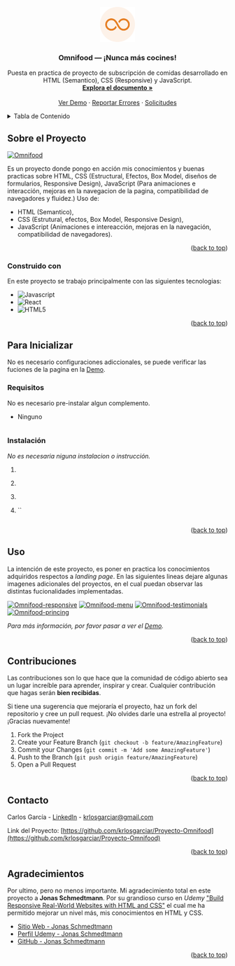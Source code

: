 <div id="top"></div>

<!-- PROJECT SHIELDS -->
<!--
*** I'm using markdown "reference style" links for readability.
*** Reference links are enclosed in brackets [ ] instead of parentheses ( ).
*** See the bottom of this document for the declaration of the reference variables
*** for contributors-url, forks-url, etc. This is an optional, concise syntax you may use.
*** https://www.markdownguide.org/basic-syntax/#reference-style-links
-->
<!-- PROJECT LOGO -->
<br />
<div align="center">
  <a href="https://github.com/krlosgarciar/Proyecto-Omnifood">
    <img src="img/favicon.png" alt="Logo" width="80" height="80">
  </a>

  <h3 align="center">Omnifood &mdash; ¡Nunca más cocines!</h3>

  <p align="center">
    Puesta en practica de proyecto de subscripción de comidas desarrollado en HTML (Semantico), CSS (Responsive) y JavaScript.
    <br />
    <a href="https://github.com/krlosgarciar/Proyecto-Omnifood"><strong>Explora el documento »</strong></a>
    <br />
    <br />
    <a href="https://omnifood21.netlify.app/">Ver Demo</a>
    ·
    <a href="">Reportar Errores</a>
    ·
    <a href="">Solicitudes</a>
  </p>
</div>

<!-- TABLE OF CONTENTS -->
<details>
  <summary>Tabla de Contenido</summary>
  <ol>
    <li>
      <a href="#sobre-el-proyecto">Sobre el Proyecto</a>
      <ul>
        <li><a href="#construido-con">Construido con</a></li>
      </ul>
    </li>
    <li>
      <a href="#para-inicializar">Para Inicializar</a>
      <ul>
        <li><a href="#requisitos">Requisitos</a></li>
        <li><a href="#instalación">Instalación</a></li>
      </ul>
    </li>
    <li><a href="#usage">Uso</a></li>
    <li><a href="#contribuciones">Contribuciones</a></li>
    <li><a href="#contacto">Contacto</a></li>
    <li><a href="#agradecimientos">Agradecimientos</a></li>
  </ol>
</details>

<!-- ABOUT THE PROJECT -->

## Sobre el Proyecto

[![Omnifood][product-screenshot]](https://omnifood21.netlify.app/)

Es un proyecto donde pongo en acción mis conocimientos y buenas practicas sobre HTML, CSS (Estructural, Efectos, Box Model, diseños de formularios, Responsive Design), JavaScript (Para animaciones e interacción, mejoras en la navegacion de la pagina, compatibilidad de navegadores y fluidez.)
Uso de:

- HTML (Semantico),
- CSS (Estrutural, efectos, Box Model, Responsive Design),
- JavaScript (Animaciones e intereacción, mejoras en la navegación, compatibilidad de navegadores).

<p align="right">(<a href="#top">back to top</a>)</p>

### Construido con

En este proyecto se trabajo principalmente con las siguientes tecnologias:

- ![Javascript][javascript]
- ![React][css3]
- ![HTML5][html5]

<p align="right">(<a href="#top">back to top</a>)</p>

<!-- GETTING STARTED -->

## Para Inicializar

No es necesario configuraciones adiccionales, se puede verificar las fuciones de la pagina en la [Demo](https://omnifood21.netlify.app/).

### Requisitos

No es necesario pre-instalar algun complemento.

- Ninguno

  ```sh

  ```

### Instalación

_No es necesaria niguna instalacion o instrucción._

1.
2. ```sh

   ```

3. ```sh

   ```

4. ``

```js

```

<p align="right">(<a href="#top">back to top</a>)</p>

<!-- USAGE EXAMPLES -->

## Uso

La intención de este proyecto, es poner en practica los conocimientos adquiridos respectos a _landing page_. En las siguientes lineas dejare algunas imagenes adicionales del proyectos, en el cual puedan observar las distintas fucionalidades implementadas.

[![Omnifood-responsive][product-ss2]](https://omnifood21.netlify.app/)
[![Omnifood-menu][product-ss3]](https://omnifood21.netlify.app/)
[![Omnifood-testimonials][product-ss4]](https://omnifood21.netlify.app/#testimonials)
[![Omnifood-princing][product-ss5]](https://omnifood21.netlify.app/#pricing)

_Para más información, por favor pasar a ver el [Demo](https://omnifood21.netlify.app/)._

<p align="right">(<a href="#top">back to top</a>)</p>

<!-- ROADMAP -->

<!-- CONTRIBUTING -->

## Contribuciones

Las contribuciones son lo que hace que la comunidad de código abierto sea un lugar increíble para aprender, inspirar y crear. Cualquier contribución que hagas serán **bien recibidas**.

Si tiene una sugerencia que mejoraría el proyecto, haz un fork del repositorio y cree un pull request.
¡No olvides darle una estrella al proyecto! ¡Gracias nuevamente!

1. Fork the Project
2. Create your Feature Branch (`git checkout -b feature/AmazingFeature`)
3. Commit your Changes (`git commit -m 'Add some AmazingFeature'`)
4. Push to the Branch (`git push origin feature/AmazingFeature`)
5. Open a Pull Request

<p align="right">(<a href="#top">back to top</a>)</p>

<!-- LICENSE -->

<!-- CONTACT -->

## Contacto

Carlos García - [LinkedIn](https://www.linkedin.com/in/krlosgarciar/) - krlosgarciar@gmail.com

Link del Proyecto: [https://github.com/krlosgarciar/Proyecto-Omnifood](https://github.com/krlosgarciar/Proyecto-Omnifood)

<p align="right">(<a href="#top">back to top</a>)</p>

<!-- ACKNOWLEDGMENTS -->

## Agradecimientos

Por ultimo, pero no menos importante. Mi agradecimiento total en este proyecto a **Jonas Schmedtmann**. Por su grandioso curso en _Udemy_ ["Build Responsive Real-World Websites with HTML and CSS"](https://www.udemy.com/course/design-and-develop-a-killer-website-with-html5-and-css3/) el cual me ha permitido mejorar un nivel más, mis conocimientos en HTML y CSS.

- [Sitio Web - Jonas Schmedtmann](https://codingheroes.io/index.html)
- [Perfil Udemy - Jonas Schmedtmann](https://www.udemy.com/user/jonasschmedtmann/)
- [GitHub - Jonas Schmedtmann](https://github.com/jonasschmedtmann)

<p align="right">(<a href="#top">back to top</a>)</p>

<!-- MARKDOWN LINKS & IMAGES -->
<!-- https://www.markdownguide.org/basic-syntax/#reference-style-links -->

[contributors-shield]: https://img.shields.io/github/contributors/othneildrew/Best-README-Template.svg?style=for-the-badge
[contributors-url]: https://github.com/othneildrew/Best-README-Template/graphs/contributors
[forks-shield]: https://img.shields.io/github/forks/othneildrew/Best-README-Template.svg?style=for-the-badge
[forks-url]: https://github.com/othneildrew/Best-README-Template/network/members
[stars-shield]: https://img.shields.io/github/stars/othneildrew/Best-README-Template.svg?style=for-the-badge
[stars-url]: https://github.com/othneildrew/Best-README-Template/stargazers
[issues-shield]: https://img.shields.io/github/issues/othneildrew/Best-README-Template.svg?style=for-the-badge
[issues-url]: https://github.com/othneildrew/Best-README-Template/issues
[license-shield]: https://img.shields.io/github/license/othneildrew/Best-README-Template.svg?style=for-the-badge
[license-url]: https://github.com/othneildrew/Best-README-Template/blob/master/LICENSE.txt
[linkedin-shield]: https://img.shields.io/badge/-LinkedIn-black.svg?style=for-the-badge&logo=linkedin&colorB=555
[linkedin-url]: https://github.com/krlosgarciar
[product-screenshot]: https://github.com/krlosgarciar/Proyecto-Omnifood/blob/master/img/Demo/Portada-demo.png?raw=true
[product-ss2]: https://github.com/krlosgarciar/Proyecto-Omnifood/blob/master/img/Demo/PortadaResponsive-demo.png?raw=true
[product-ss3]: https://github.com/krlosgarciar/Proyecto-Omnifood/blob/master/img/Demo/img-demo-responsive-menu.png?raw=true
[product-ss4]: https://github.com/krlosgarciar/Proyecto-Omnifood/blob/master/img/Demo/img-demo-responsive.png?raw=true
[product-ss5]: https://github.com/krlosgarciar/Proyecto-Omnifood/blob/master/img/Demo/img-demo-responsive-pricing.png?raw=true
[javascript]: https://img.shields.io/badge/javascript-4A4A55?style=for-the-badge&logo=javascript&logoColor=yellow
[css3]: https://img.shields.io/badge/CSS-4A4A55?style=for-the-badge&logo=css3&logoColor=blue
[html5]: https://img.shields.io/badge/HTML-4A4A55?style=for-the-badge&logo=html5&logoColor=orange
[next.js]: https://img.shields.io/badge/next.js-000000?style=for-the-badge&logo=nextdotjs&logoColor=white
[next-url]: https://nextjs.org/
[react.js]: https://img.shields.io/badge/React-20232A?style=for-the-badge&logo=react&logoColor=61DAFB
[react-url]: https://reactjs.org/
[vue.js]: https://img.shields.io/badge/Vue.js-35495E?style=for-the-badge&logo=vuedotjs&logoColor=4FC08D
[vue-url]: https://vuejs.org/
[angular.io]: https://img.shields.io/badge/Angular-DD0031?style=for-the-badge&logo=angular&logoColor=white
[angular-url]: https://angular.io/
[svelte.dev]: https://img.shields.io/badge/Svelte-4A4A55?style=for-the-badge&logo=svelte&logoColor=FF3E00
[svelte-url]: https://svelte.dev/
[laravel.com]: https://img.shields.io/badge/Laravel-FF2D20?style=for-the-badge&logo=laravel&logoColor=white
[laravel-url]: https://laravel.com
[bootstrap.com]: https://img.shields.io/badge/Bootstrap-563D7C?style=for-the-badge&logo=bootstrap&logoColor=white
[bootstrap-url]: https://getbootstrap.com
[jquery.com]: https://img.shields.io/badge/jQuery-0769AD?style=for-the-badge&logo=jquery&logoColor=white
[jquery-url]: https://jquery.com
